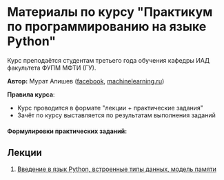 <h1>Материалы по курсу "Практикум по программированию на языке Python"</h1>

Курс преподаётся студентам третьего года обучения кафедры ИАД факультета ФУПМ МФТИ (ГУ).

__Автор:__ Мурат Апишев ([facebook](https://www.facebook.com/great.mel), [machinelearning.ru](http://www.machinelearning.ru/wiki/index.php?title=Участник:Mapishev))

__Правила курса__:

- Курс проводится в формате "лекции + практические задания"
- Зачёт по курсу выставляется по результатам выполнения заданий


<h4>Формулировки практических заданий:</h4>

<h2>Лекции</h2>

1. [Введение в язык Python, встроенные типы данных, модель памяти](https://github.com/MelLain/mipt-python/blob/spring-2021/lectures/01-intro.ipynb)
